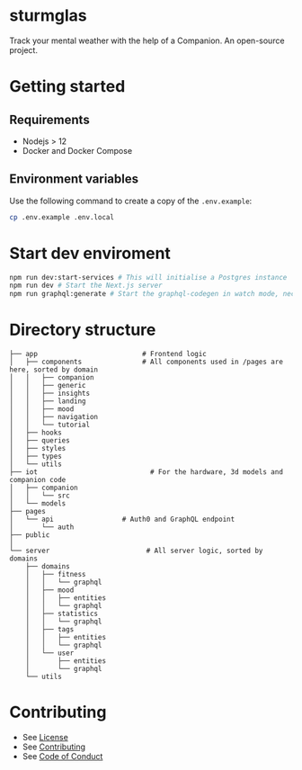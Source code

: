 # sturmglas

Track your mental weather with the help of a Companion. An open-source project.

# Getting started

## Requirements
- Nodejs > 12
- Docker and Docker Compose


## Environment variables
Use the following command to create a copy of the `.env.example`:
```sh
cp .env.example .env.local
```

# Start dev enviroment
```sh
npm run dev:start-services # This will initialise a Postgres instance
npm run dev # Start the Next.js server
npm run graphql:generate # Start the graphql-codegen in watch mode, necessary when making changes to queries and mutations
```

# Directory structure

```shell
├── app                          # Frontend logic
│   ├── components               # All components used in /pages are here, sorted by domain
│   │   ├── companion
│   │   ├── generic
│   │   ├── insights
│   │   ├── landing
│   │   ├── mood
│   │   ├── navigation
│   │   └── tutorial
│   ├── hooks
│   ├── queries
│   ├── styles
│   ├── types
│   └── utils
├── iot                            # For the hardware, 3d models and companion code
│   ├── companion
│   │   └── src
│   └── models
├── pages
│   └── api                 # Auth0 and GraphQL endpoint
│       └── auth           
├── public
│
└── server                        # All server logic, sorted by domains
    ├── domains
    │   ├── fitness
    │   │   └── graphql
    │   ├── mood
    │   │   ├── entities
    │   │   └── graphql
    │   ├── statistics
    │   │   └── graphql
    │   ├── tags
    │   │   ├── entities
    │   │   └── graphql
    │   └── user
    │       ├── entities
    │       └── graphql
    └── utils

```

# Contributing
- See [License](LICENSE.md)
- See [Contributing](CONTRIBUTING.md)
- See [Code of Conduct](CODE_OF_CONDUCT.md)